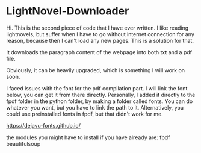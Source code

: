 # LightNovel-Downloader

Hi. This is the second piece of code that I have ever written. I like reading lightnovels, but suffer when I have to go without internet connection for any reason, because then I can't load any new pages. This is a solution for that.

It downloads the paragraph content of the webpage into both txt and a pdf file. 

Obviously, it can be heavily upgraded, which is something I will work on soon. 

I faced issues with the font for the pdf compilation part. I will link the font below, you can get it from there directly. Personally, I added it directly to the fpdf folder in the python folder, by making a folder called fonts. You can do whatever you want, but you have to link the path to it. Alternatively, you could use preinstalled fonts in fpdf, but that didn't work for me.

https://dejavu-fonts.github.io/

the modules you might have to install if you have already are:
fpdf
beautifulsoup
